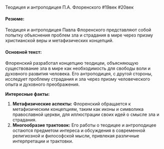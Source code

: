 Теодицея и антроподицея П.А. Флоренского
#19век #20век 
#### Резюме:

Теодицея и антроподицея Павла Флоренского представляют собой попытку объяснения проблем зла и страдания в мире через призму христианской веры и метафизических концепций.

#### Основной текст:

Флоренский разработал концепцию теодицеи, объясняющую существование зла в мире как необходимость для свободы воли и духовного развития человека. Его антроподицея, с другой стороны, исследует проблему страдания и зла через призму человеческого опыта и духовного преображения.

**Интересные факты:**

1. **Метафизические аспекты:** Флоренский обращается к метафизическим концепциям, таким как иконы и символика православной церкви, для иллюстрации своих идей о смысле зла и страдания.
2. **Многообразие трактовок:** Его работы о теодицее и антроподицее остаются предметом интереса и обсуждения в современной религиозной и философской мысли, привлекая различные интерпретации и трактовки.